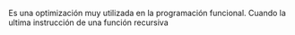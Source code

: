 
Es una optimización muy utilizada en la programación funcional. Cuando la ultima instrucción de una función recursiva
